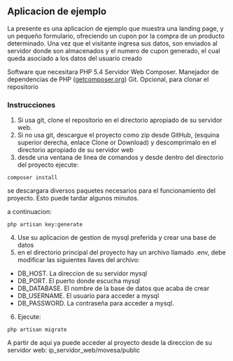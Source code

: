 ## Aplicacion de ejemplo

La presente es una aplicacion de ejemplo que muestra una landing page, y un pequeño formulario, ofreciendo un cupon por la compra de un producto determinado.
Una vez que el visitante ingresa sus datos, son enviados al servidor donde son almacenados y el numero de cupon generado, el cual queda asociado a los datos del usuario creado

Software que necesitara
PHP 5.4
Servidor Web
Composer. Manejador de dependencias de PHP ([getcomposer.org](http://getcomposer.org))
Git. Opcional, para clonar el repositorio

### Instrucciones
1. Si usa git, clone el repositorio en el directorio apropiado de su servidor web.
2. Si no usa git, descargue el proyecto como zip desde GitHub, (esquina superior derecha, enlace Clone or Download) y descomprimalo en el directorio apropiado de su servidor web
3. desde una ventana de linea de comandos y desde dentro del directorio del proyecto ejecute:
```
composer install
```
se descargara diversos paquetes necesarios para el funcionamiento del proyecto. Esto puede tardar algunos minutos.

a continuacion:
```
php artisan key:generate
```

4. Use su aplicacion de gestion de mysql preferida y crear una base de datos
5. en el directorio principal del proyecto hay un archivo llamado .env, debe modificar las siguientes llaves del archivo:
- DB_HOST. La direccion de su servidor mysql
- DB_PORT. El puerto donde escucha mysql
- DB_DATABASE. El nombre de la base de datos que acaba de crear
- DB_USERNAME. El usuario para acceder a mysql
- DB_PASSWORD. La contraseña para acceder a mysql.

6. Ejecute:
```
php artisan migrate
```

A partir de aqui ya puede acceder al proyecto desde la direccion de su servidor web:
ip_servidor_web/movesa/public
